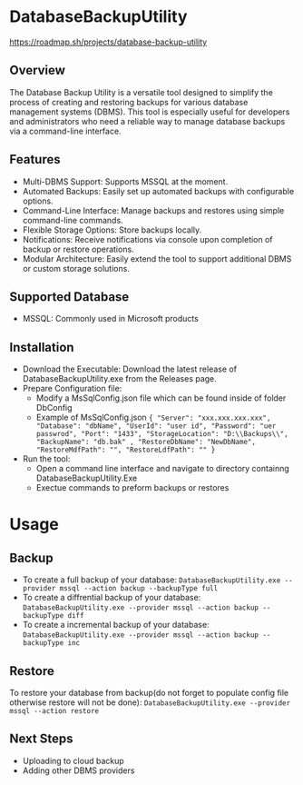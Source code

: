 # DatabaseBackupUtility
https://roadmap.sh/projects/database-backup-utility

## Overview
The Database Backup Utility is a versatile tool designed to simplify the process of creating and restoring backups for various database management systems (DBMS). This tool is especially useful for developers and administrators who need a reliable way to manage database backups via a command-line interface.

## Features
* Multi-DBMS Support: Supports MSSQL at the moment.
* Automated Backups: Easily set up automated backups with configurable options.
* Command-Line Interface: Manage backups and restores using simple command-line commands.
* Flexible Storage Options: Store backups locally.
* Notifications: Receive notifications via console upon completion of backup or restore operations.
* Modular Architecture: Easily extend the tool to support additional DBMS or custom storage solutions.

## Supported Database
* MSSQL: Commonly used in Microsoft products

## Installation
* Download the Executable: Download the latest release of DatabaseBackupUtility.exe from the Releases page.
* Prepare Configuration file:
  - Modify a MsSqlConfig.json file which can be found inside of folder DbConfig
  - Example of MsSqlConfig.json
`{
  "Server": "xxx.xxx.xxx.xxx",
  "Database": "dbName",
  "UserId": "user id",
  "Password": "uer passwrod",
  "Port": "1433",
  "StorageLocation": "D:\\Backups\\",
  "BackupName": "db.bak" ,
  "RestoreDbName": "NewDbName",
  "RestoreMdfPath": "",
  "RestoreLdfPath": ""
}`
* Run the tool:
  - Open a command line interface and navigate to directory containng DatabaseBackupUtility.Exe
  - Exectue commands to preform backups or restores
# Usage
## Backup
- To create a full backup of your database:
  `DatabaseBackupUtility.exe --provider mssql --action backup --backupType full`
- To create a diffrential backup of your database:
  `DatabaseBackupUtility.exe --provider mssql --action backup --backupType diff`
- To create a incremental backup of your database:
  `DatabaseBackupUtility.exe --provider mssql --action backup --backupType inc`
## Restore
To restore your database from backup(do not forget to populate config file otherwise restore will not be done):
`DatabaseBackupUtility.exe --provider mssql --action restore`
## Next Steps
- Uploading to cloud backup
- Adding other DBMS providers

